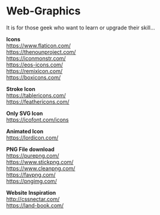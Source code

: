 # Web-Graphics

It is for those geek who want to learn or upgrade their skill...

<strong>Icons</strong><br/>
https://www.flaticon.com/<br/>
https://thenounproject.com/<br/>
https://iconmonstr.com/<br/>
https://eos-icons.com/<br/>
https://remixicon.com/<br/>
https://boxicons.com/<br/>


<strong>Stroke Icon</strong><br/>
https://tablericons.com/<br/>
https://feathericons.com/<br/>


<strong>Only SVG Icon</strong><br/>
https://icofont.com/icons<br/>


<strong>Animated Icon</strong><br/>
https://lordicon.com/<br/>


<strong>PNG File download</strong><br/>
https://purepng.com/<br/>
https://www.stickpng.com/<br/>
https://www.cleanpng.com/<br/>
https://favpng.com/<br/>
https://pngimg.com/


<strong>Website Inspiration</strong><br/>
http://cssnectar.com/<br/>
https://land-book.com/<br/>
